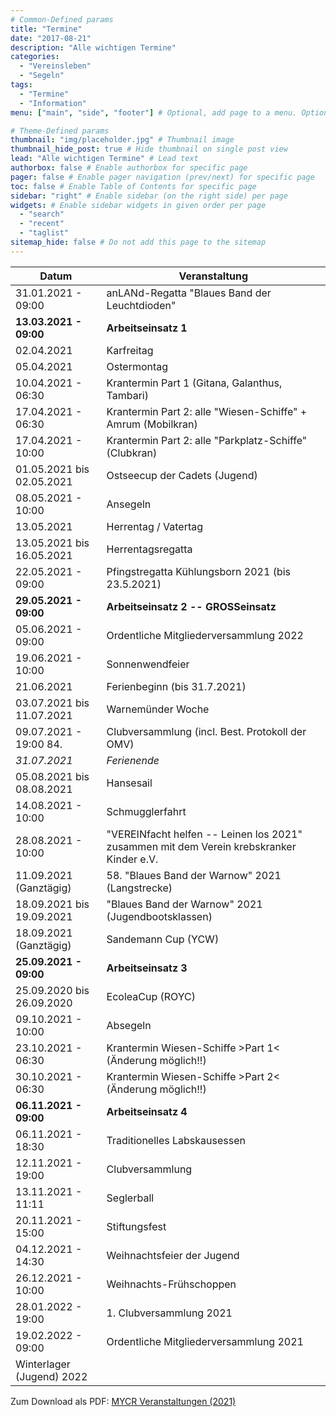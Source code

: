```yaml
---
# Common-Defined params
title: "Termine"
date: "2017-08-21"
description: "Alle wichtigen Termine"
categories:
  - "Vereinsleben"
  - "Segeln"
tags:
  - "Termine"
  - "Information"
menu: ["main", "side", "footer"] # Optional, add page to a menu. Options: main, side, footer

# Theme-Defined params
thumbnail: "img/placeholder.jpg" # Thumbnail image
thumbnail_hide_post: true # Hide thumbnail on single post view
lead: "Alle wichtigen Termine" # Lead text
authorbox: false # Enable authorbox for specific page
pager: false # Enable pager navigation (prev/next) for specific page
toc: false # Enable Table of Contents for specific page
sidebar: "right" # Enable sidebar (on the right side) per page
widgets: # Enable sidebar widgets in given order per page
  - "search"
  - "recent"
  - "taglist"
sitemap_hide: false # Do not add this page to the sitemap
---
```



| Datum  | Veranstaltung | 
| ------------- | ------------- | 
| 31.01.2021 - 09:00 | anLANd-Regatta "Blaues Band der Leuchtdioden" |
| **13.03.2021 - 09:00** | **Arbeitseinsatz 1** |
| 02.04.2021 | Karfreitag |
| 05.04.2021 | Ostermontag |
| 10.04.2021 - 06:30 | Krantermin Part 1 (Gitana, Galanthus, Tambari) |
| 17.04.2021 - 06:30 | Krantermin Part 2: alle "Wiesen-Schiffe" + Amrum (Mobilkran) |
| 17.04.2021 - 10:00 | Krantermin Part 2: alle "Parkplatz-Schiffe" (Clubkran) |
| 01.05.2021 bis 02.05.2021 | Ostseecup der Cadets (Jugend) | 
| 08.05.2021 - 10:00 | Ansegeln |
| 13.05.2021 | Herrentag / Vatertag |
| 13.05.2021 bis 16.05.2021 | Herrentagsregatta |
| 22.05.2021 - 09:00 | Pfingstregatta Kühlungsborn 2021 (bis 23.5.2021) |
| **29.05.2021 - 09:00** | **Arbeitseinsatz 2 -- GROSSeinsatz** |
| 05.06.2021 - 09:00 | Ordentliche Mitgliederversammlung 2022 |
| 19.06.2021 - 10:00 | Sonnenwendfeier |
| 21.06.2021 | Ferienbeginn (bis 31.7.2021) |
| 03.07.2021 bis 11.07.2021 | Warnemünder Woche |
| 09.07.2021 - 19:00 84. | Clubversammlung (incl. Best. Protokoll der OMV) |
| _31.07.2021_ | _Ferienende_ |
| 05.08.2021 bis 08.08.2021 | Hansesail | 
| 14.08.2021 - 10:00 | Schmugglerfahrt |
| 28.08.2021 - 10:00 | "VEREINfacht helfen -- Leinen los 2021" zusammen mit dem Verein krebskranker Kinder e.V.|
| 11.09.2021 (Ganztägig) | 58. "Blaues Band der Warnow" 2021 (Langstrecke) |
| 18.09.2021 bis 19.09.2021 | "Blaues Band der Warnow" 2021 (Jugendbootsklassen) |
| 18.09.2021 (Ganztägig) | Sandemann Cup (YCW) |
| **25.09.2021 - 09:00** | **Arbeitseinsatz 3** |
| 25.09.2020 bis 26.09.2020 | EcoleaCup (ROYC) |
| 09.10.2021 - 10:00 | Absegeln |
| 23.10.2021 - 06:30 | Krantermin Wiesen-Schiffe >Part 1< (Änderung möglich!!) |
| 30.10.2021 - 06:30 | Krantermin Wiesen-Schiffe >Part 2< (Änderung möglich!!) |
| **06.11.2021 - 09:00** | **Arbeitseinsatz 4** |
| 06.11.2021 - 18:30 | Traditionelles Labskausessen |
| 12.11.2021 - 19:00 | Clubversammlung |
| 13.11.2021 - 11:11 | Seglerball |
| 20.11.2021 - 15:00 | Stiftungsfest |
| 04.12.2021 - 14:30 | Weihnachtsfeier der Jugend |
| 26.12.2021 - 10:00 | Weihnachts-Frühschoppen |
| 28.01.2022 - 19:00 | 1. Clubversammlung 2021 |
| 19.02.2022 - 09:00 | Ordentliche Mitgliederversammlung 2021 |
|  Winterlager (Jugend) 2022 |


Zum Download als PDF: [MYCR Veranstaltungen (2021)](../pdf/MYCR_Veranstaltungen_2021.pdf)